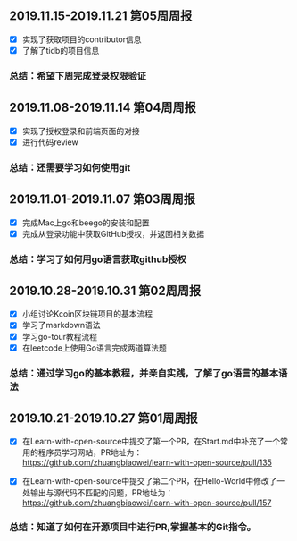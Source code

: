 ## 2019.11.15-2019.11.21 第05周周报
- [x] 实现了获取项目的contributor信息
- [x] 了解了tidb的项目信息
### 总结：希望下周完成登录权限验证

## 2019.11.08-2019.11.14 第04周周报
- [x] 实现了授权登录和前端页面的对接
- [x] 进行代码review
### 总结：还需要学习如何使用git

## 2019.11.01-2019.11.07 第03周周报
- [x] 完成Mac上go和beego的安装和配置
- [x] 完成从登录功能中获取GitHub授权，并返回相关数据
### 总结：学习了如何用go语言获取github授权

## 2019.10.28-2019.10.31 第02周周报
- [x] 小组讨论Kcoin区块链项目的基本流程
- [x] 学习了markdown语法
- [x] 学习go-tour教程流程
- [x] 在leetcode上使用Go语言完成两道算法题
### 总结：通过学习go的基本教程，并亲自实践，了解了go语言的基本语法

## 2019.10.21-2019.10.27 第01周周报
- [x] 在Learn-with-open-source中提交了第一个PR，在Start.md中补充了一个常用的程序员学习网站，PR地址为：
        https://github.com/zhuangbiaowei/learn-with-open-source/pull/135

- [x] 在Learn-with-open-source中提交了第二个PR，在Hello-World中修改了一处输出与源代码不匹配的问题，PR地址为：
        https://github.com/zhuangbiaowei/learn-with-open-source/pull/157 
### 总结：知道了如何在开源项目中进行PR,掌握基本的Git指令。
